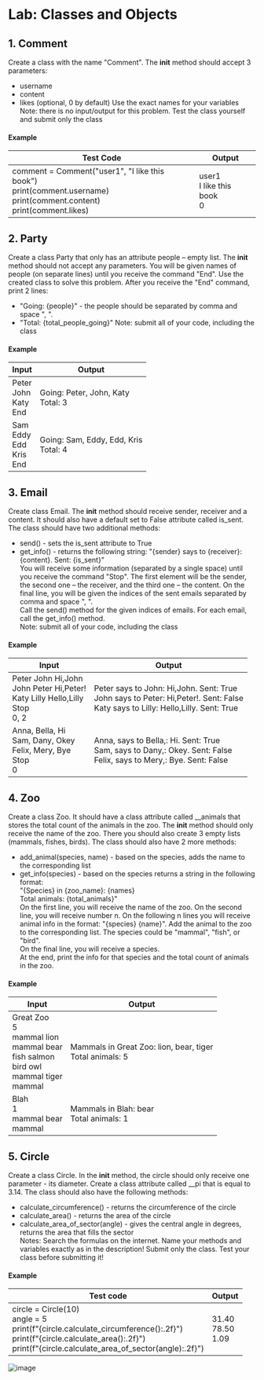 # Lab: Classes and Objects

## 1.	Comment
Create a class with the name "Comment". The __init__ method should accept 3 parameters:
*	username
*	content
*	likes (optional, 0 by default)
Use the exact names for your variables  
Note: there is no input/output for this problem. Test the class yourself and submit only the class  
#### Example

| Test Code | Output |
| --------- | ------ |
| comment = Comment("user1", "I like this book")<br />print(comment.username)<br />print(comment.content)<br />print(comment.likes) | user1<br />I like this book<br />0 |

## 2.	Party
Create a class Party that only has an attribute people – empty list. The __init__ method should not accept any parameters. You will be given names of people (on separate lines) until you receive the command "End". Use the created class to solve this problem. After you receive the "End" command, print 2 lines:  
*	"Going: {people}" - the people should be separated by comma and space ", ".
*	"Total: {total_people_going}"
Note: submit all of your code, including the class
#### Example

| Input | Output |
| --------- | ------ |
| Peter<br />John<br />Katy<br />End | Going: Peter, John, Katy<br />Total: 3 |
| Sam<br />Eddy<br />Edd<br />Kris<br />End | Going: Sam, Eddy, Edd, Kris<br />Total: 4 |

## 3.	Email
Create class Email. The __init__ method should receive sender, receiver and a content. It should also have a default set to False attribute called is_sent. The class should have two additional methods:    
*	send() - sets the is_sent attribute to True
*	get_info() - returns the following string: "{sender} says to {receiver}: {content}. Sent: {is_sent}"  
You will receive some information (separated by a single space) until you receive the command "Stop". The first element will be the sender, the second one – the receiver, and the third one – the content. On the final line, you will be given the indices of the sent emails separated by comma and space ", ".     
Call the send() method for the given indices of emails. For each email, call the get_info() method.  
Note: submit all of your code, including the class  
#### Example

| Input | Output |
| --------- | ------ |
| Peter John Hi,John<br />John Peter Hi,Peter!<br />Katy Lilly Hello,Lilly<br />Stop<br />0, 2 | Peter says to John: Hi,John. Sent: True<br />John says to Peter: Hi,Peter!. Sent: False<br />Katy says to Lilly: Hello,Lilly. Sent: True |
| Anna, Bella, Hi<br />Sam, Dany, Okey<br />Felix, Mery, Bye<br />Stop<br />0 | Anna, says to Bella,: Hi. Sent: True<br />Sam, says to Dany,: Okey. Sent: False<br />Felix, says to Mery,: Bye. Sent: False |

## 4.	Zoo
Create a class Zoo. It should have a class attribute called __animals that stores the total count of the animals in the zoo. The __init__ method should only receive the name of the zoo. There you should also create 3 empty lists (mammals, fishes, birds). The class should also have 2 more methods:  
*	add_animal(species, name) - based on the species, adds the name to the corresponding list  
*	get_info(species) - based on the species returns a string in the following format:  
"{Species} in {zoo_name}: {names}  
Total animals: {total_animals}"   
On the first line, you will receive the name of the zoo. On the second line, you will receive number n. On the following n lines you will receive animal info in the format: "{species} {name}". Add the animal to the zoo to the corresponding list. The species could be "mammal", "fish", or "bird".  
On the final line, you will receive a species.   
At the end, print the info for that species and the total count of animals in the zoo. 

#### Example
| Input | Output |
| --------- | ------ |
| Great Zoo<br />5<br />mammal lion<br />mammal bear<br />fish salmon<br />bird owl<br />mammal tiger<br />mammal | Mammals in Great Zoo: lion, bear, tiger<br />Total animals: 5 |
| Blah<br />1<br />mammal bear<br />mammal | Mammals in Blah: bear<br />Total animals: 1 |

## 5.	Circle
Create a class Circle. In the __init__ method, the circle should only receive one parameter - its diameter. Create a class attribute called __pi that is equal to 3.14. The class should also have the following methods:  
*	calculate_circumference() - returns the circumference of the circle  
*	calculate_area() - returns the area of the circle  
*	calculate_area_of_sector(angle) - gives the central angle in degrees, returns the area that fills the sector  
Notes: Search the formulas on the internet. Name your methods and variables exactly as in the description! Submit only the class. Test your class before submitting it!  
#### Example 

| Test code | Output |
| --------- | ------ |
| circle = Circle(10)<br />angle = 5<br />print(f"{circle.calculate_circumference():.2f}")<br />print(f"{circle.calculate_area():.2f}")<br />print(f"{circle.calculate_area_of_sector(angle):.2f}") | 31.40<br />78.50<br />1.09 |


![image](https://user-images.githubusercontent.com/114498517/217537840-e3a87856-969b-438e-98de-6ab37396dea7.png)
